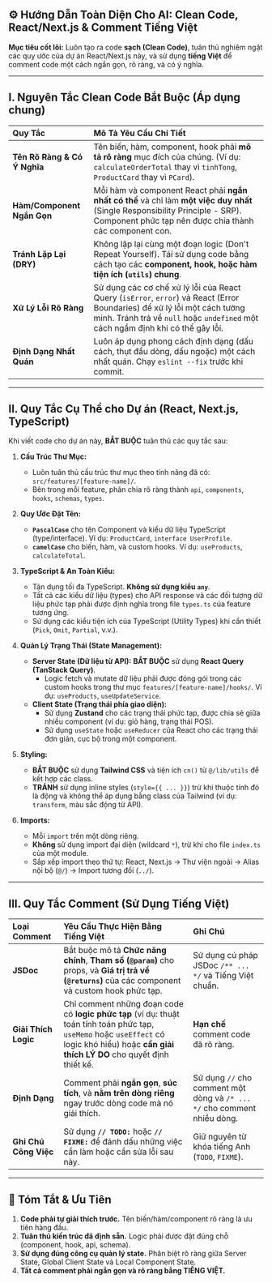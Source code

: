 ## ⚙️ Hướng Dẫn Toàn Diện Cho AI: Clean Code, React/Next.js & Comment Tiếng Việt

**Mục tiêu cốt lõi:** Luôn tạo ra code **sạch (Clean Code)**, tuân thủ nghiêm ngặt các quy ước của dự án React/Next.js này, và sử dụng **tiếng Việt** để comment code một cách ngắn gọn, rõ ràng, và có ý nghĩa.

---

## I. Nguyên Tắc Clean Code Bắt Buộc (Áp dụng chung)

| Quy Tắc | Mô Tả Yêu Cầu Chi Tiết |
| :--- | :--- |
| **Tên Rõ Ràng & Có Ý Nghĩa** | Tên biến, hàm, component, hook phải **mô tả rõ ràng** mục đích của chúng. (Ví dụ: `calculateOrderTotal` thay vì `tinhTong`, `ProductCard` thay vì `PCard`). |
| **Hàm/Component Ngắn Gọn** | Mỗi hàm và component React phải **ngắn nhất có thể** và chỉ làm **một việc duy nhất** (Single Responsibility Principle - SRP). Component phức tạp nên được chia thành các component con. |
| **Tránh Lặp Lại (DRY)** | Không lặp lại cùng một đoạn logic (Don't Repeat Yourself). Tái sử dụng code bằng cách tạo các **component, hook, hoặc hàm tiện ích (`utils`) chung**. |
| **Xử Lý Lỗi Rõ Ràng** | Sử dụng các cơ chế xử lý lỗi của React Query (`isError`, `error`) và React (Error Boundaries) để xử lý lỗi một cách tường minh. Tránh trả về `null` hoặc `undefined` một cách ngầm định khi có thể gây lỗi. |
| **Định Dạng Nhất Quán** | Luôn áp dụng phong cách định dạng (dấu cách, thụt đầu dòng, dấu ngoặc) một cách nhất quán. Chạy `eslint --fix` trước khi commit. |

---

## II. Quy Tắc Cụ Thể cho Dự án (React, Next.js, TypeScript)

Khi viết code cho dự án này, **BẮT BUỘC** tuân thủ các quy tắc sau:

1.  **Cấu Trúc Thư Mục:**
    *   Luôn tuân thủ cấu trúc thư mục theo tính năng đã có: `src/features/[feature-name]/`.
    *   Bên trong mỗi feature, phân chia rõ ràng thành `api`, `components`, `hooks`, `schemas`, `types`.

2.  **Quy Ước Đặt Tên:**
    *   **`PascalCase`** cho tên Component và kiểu dữ liệu TypeScript (type/interface). Ví dụ: `ProductCard`, `interface UserProfile`.
    *   **`camelCase`** cho biến, hàm, và custom hooks. Ví dụ: `useProducts`, `calculateTotal`.

3.  **TypeScript & An Toàn Kiểu:**
    *   Tận dụng tối đa TypeScript. **Không sử dụng kiểu `any`**.
    *   Tất cả các kiểu dữ liệu (types) cho API response và các đối tượng dữ liệu phức tạp phải được định nghĩa trong file `types.ts` của feature tương ứng.
    *   Sử dụng các kiểu tiện ích của TypeScript (Utility Types) khi cần thiết (`Pick`, `Omit`, `Partial`, v.v.).

4.  **Quản Lý Trạng Thái (State Management):**
    *   **Server State (Dữ liệu từ API):** **BẮT BUỘC** sử dụng **React Query (TanStack Query)**.
        *   Logic fetch và mutate dữ liệu phải được đóng gói trong các custom hooks trong thư mục `features/[feature-name]/hooks/`. Ví dụ: `useProducts`, `useUpdateService`.
    *   **Client State (Trạng thái phía giao diện):**
        *   Sử dụng **Zustand** cho các trạng thái phức tạp, được chia sẻ giữa nhiều component (ví dụ: giỏ hàng, trạng thái POS).
        *   Sử dụng `useState` hoặc `useReducer` của React cho các trạng thái đơn giản, cục bộ trong một component.

5.  **Styling:**
    *   **BẮT BUỘC** sử dụng **Tailwind CSS** và tiện ích `cn()` từ `@/lib/utils` để kết hợp các class.
    *   **TRÁNH** sử dụng inline styles (`style={{ ... }}`) trừ khi thuộc tính đó là động và không thể áp dụng bằng class của Tailwind (ví dụ: `transform`, màu sắc động từ API).

6.  **Imports:**
    *   Mỗi `import` trên một dòng riêng.
    *   **Không** sử dụng import đại diện (wildcard `*`), trừ khi cho file `index.ts` của một module.
    *   Sắp xếp import theo thứ tự: React, Next.js -> Thư viện ngoài -> Alias nội bộ (`@/`) -> Import tương đối (`../`).

---

## III. Quy Tắc Comment (Sử Dụng Tiếng Việt)

| Loại Comment | Yêu Cầu Thực Hiện Bằng Tiếng Việt | Ghi Chú |
| :--- | :--- | :--- |
| **JSDoc** | Bắt buộc mô tả **Chức năng chính**, **Tham số (`@param`)** cho props, và **Giá trị trả về (`@returns`)** của các component và custom hook phức tạp. | Sử dụng cú pháp JSDoc `/** ... */` và Tiếng Việt chuẩn. |
| **Giải Thích Logic** | Chỉ comment những đoạn code có **logic phức tạp** (ví dụ: thuật toán tính toán phức tạp, `useMemo` hoặc `useEffect` có logic khó hiểu) hoặc **cần giải thích LÝ DO** cho quyết định thiết kế. | **Hạn chế** comment code đã rõ ràng. |
| **Định Dạng** | Comment phải **ngắn gọn**, **súc tích**, và **nằm trên dòng riêng** ngay trước dòng code mà nó giải thích. | Sử dụng `//` cho comment một dòng và `/* ... */` cho comment nhiều dòng. |
| **Ghi Chú Công Việc** | Sử dụng **`// TODO:`** hoặc **`// FIXME:`** để đánh dấu những việc cần làm hoặc cần sửa lỗi sau này. | Giữ nguyên từ khóa tiếng Anh (`TODO`, `FIXME`). |

---

## 🚀 Tóm Tắt & Ưu Tiên

1.  **Code phải tự giải thích trước.** Tên biến/hàm/component rõ ràng là ưu tiên hàng đầu.
2.  **Tuân thủ kiến trúc đã định sẵn.** Logic phải được đặt đúng chỗ (component, hook, api, schema).
3.  **Sử dụng đúng công cụ quản lý state.** Phân biệt rõ ràng giữa Server State, Global Client State và Local Component State.
4.  **Tất cả comment phải ngắn gọn và rõ ràng bằng TIẾNG VIỆT.**